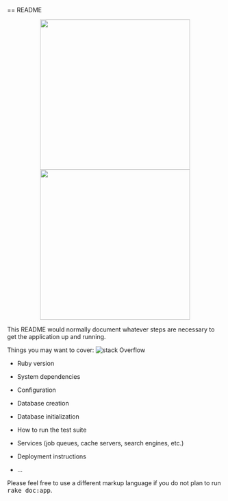 == README

<p align="center">
  <img src="pics.PNG" width="350"/>
  <img src="http://lmsotfy.com/so.png" width="350"/>
</p>
This README would normally document whatever steps are necessary to get the
application up and running.

Things you may want to cover:
![stack Overflow](http://lmsotfy.com/so.png)
* Ruby version

* System dependencies

* Configuration

* Database creation

* Database initialization

* How to run the test suite

* Services (job queues, cache servers, search engines, etc.)

* Deployment instructions

* ...


Please feel free to use a different markup language if you do not plan to run
<tt>rake doc:app</tt>.

